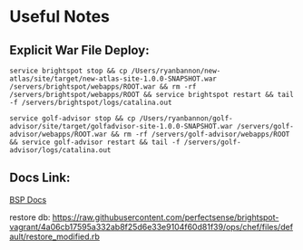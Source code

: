 # Useful Notes

## Explicit War File Deploy:

```
service brightspot stop && cp /Users/ryanbannon/new-atlas/site/target/new-atlas-site-1.0.0-SNAPSHOT.war /servers/brightspot/webapps/ROOT.war && rm -rf /servers/brightspot/webapps/ROOT && service brightspot restart && tail -f /servers/brightspot/logs/catalina.out
```

```
service golf-advisor stop && cp /Users/ryanbannon/golf-advisor/site/target/golfadvisor-site-1.0.0-SNAPSHOT.war /servers/golf-advisor/webapps/ROOT.war && rm -rf /servers/golf-advisor/webapps/ROOT && service golf-advisor restart && tail -f /servers/golf-advisor/logs/catalina.out
```
## Docs Link:

[BSP Docs](http://docs.brightspot.com/)

restore db: https://raw.githubusercontent.com/perfectsense/brightspot-vagrant/4a06cb17595a332ab8f25d6e33e9104f60d81f39/ops/chef/files/default/restore_modified.rb


